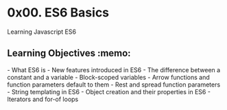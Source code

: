 <h1>0x00. ES6 Basics</h1>
Learning Javascript ES6
<h2>Learning Objectives :memo: </h2>
- What ES6 is
- New features introduced in ES6
- The difference between a constant and a variable
- Block-scoped variables
- Arrow functions and function parameters default to them
- Rest and spread function parameters
- String templating in ES6
- Object creation and their properties in ES6
- Iterators and for-of loops


